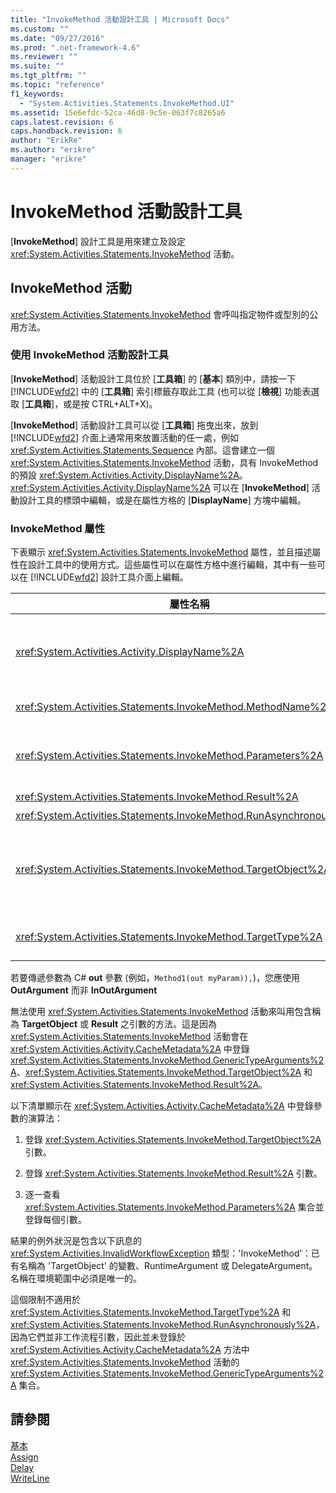```yaml
---
title: "InvokeMethod 活動設計工具 | Microsoft Docs"
ms.custom: ""
ms.date: "09/27/2016"
ms.prod: ".net-framework-4.6"
ms.reviewer: ""
ms.suite: ""
ms.tgt_pltfrm: ""
ms.topic: "reference"
f1_keywords: 
  - "System.Activities.Statements.InvokeMethod.UI"
ms.assetid: 15e6efdc-52ca-46d8-9c5e-063f7c8265a6
caps.latest.revision: 6
caps.handback.revision: 6
author: "ErikRe"
ms.author: "erikre"
manager: "erikre"
---
```

# InvokeMethod 活動設計工具
\[**InvokeMethod**\] 設計工具是用來建立及設定 <xref:System.Activities.Statements.InvokeMethod> 活動。  
  
## InvokeMethod 活動  
 <xref:System.Activities.Statements.InvokeMethod> 會呼叫指定物件或型別的公用方法。  
  
### 使用 InvokeMethod 活動設計工具  
 \[**InvokeMethod**\] 活動設計工具位於 \[**工具箱**\] 的 \[**基本**\] 類別中，請按一下 [!INCLUDE[wfd2](../workflow-designer/includes/wfd2_md.md)] 中的 \[**工具箱**\] 索引標籤存取此工具 \(也可以從 \[**檢視**\] 功能表選取 \[**工具箱**\]，或是按 CTRL\+ALT\+X\)。  
  
 \[**InvokeMethod**\] 活動設計工具可以從 \[**工具箱**\] 拖曳出來，放到 [!INCLUDE[wfd2](../workflow-designer/includes/wfd2_md.md)] 介面上通常用來放置活動的任一處，例如 <xref:System.Activities.Statements.Sequence> 內部。這會建立一個 <xref:System.Activities.Statements.InvokeMethod> 活動，具有 InvokeMethod 的預設 <xref:System.Activities.Activity.DisplayName%2A>。<xref:System.Activities.Activity.DisplayName%2A> 可以在 \[**InvokeMethod**\] 活動設計工具的標頭中編輯，或是在屬性方格的 \[**DisplayName**\] 方塊中編輯。  
  
### InvokeMethod 屬性  
 下表顯示 <xref:System.Activities.Statements.InvokeMethod> 屬性，並且描述屬性在設計工具中的使用方式。這些屬性可以在屬性方格中進行編輯，其中有一些可以在 [!INCLUDE[wfd2](../workflow-designer/includes/wfd2_md.md)] 設計工具介面上編輯。  
  
|屬性名稱|必要|使用方式|  
|----------|--------|----------|  
|<xref:System.Activities.Activity.DisplayName%2A>|False|<xref:System.Activities.Statements.InvokeMethod> 活動的易記名稱。預設值為 InvokeMethod。<br /><br /> 雖然 <xref:System.Activities.Activity.DisplayName%2A> 並非絕對必要，但建議您盡量使用。|  
|<xref:System.Activities.Statements.InvokeMethod.MethodName%2A>|True|活動執行時要呼叫之方法的名稱。所呼叫的方法必須宣告為 **public**。此屬性也可以在設計工具介面上編輯。這是必要的屬性。|  
|<xref:System.Activities.Statements.InvokeMethod.Parameters%2A>|False|要呼叫之方法的參數集合。將參數加入集合時，順序必須與參數出現在方法簽章中的順序相同。在屬性方格中，按一下 \[**參數**\] 欄位的橢圓形按鈕，隨即顯示讓您設定此屬性的 \[**參數**\] 對話方塊。按一下 \[**建立引數**\] 按鈕來加入參數。|  
|<xref:System.Activities.Statements.InvokeMethod.Result%2A>|False|方法呼叫的傳回值。|  
|<xref:System.Activities.Statements.InvokeMethod.RunAsynchronously%2A>|True|指定是否要非同步呼叫方法。預設值為 **False**。|  
|<xref:System.Activities.Statements.InvokeMethod.TargetObject%2A>|False|包含要呼叫之方法的物件。此屬性也可以在設計工具介面上編輯。<br /><br /> 必須設定 <xref:System.Activities.Statements.InvokeMethod.TargetObject%2A> 或 <xref:System.Activities.Statements.InvokeMethod.TargetType%2A>。|  
|<xref:System.Activities.Statements.InvokeMethod.TargetType%2A>|False|<xref:System.Activities.Statements.InvokeMethod.TargetObject%2A> 的型別。此屬性也可以在設計工具介面上編輯。呼叫的方法必須是靜態的，才能設定此屬性。|  
  
 若要傳遞參數為 C\# **out** 參數 \(例如，`Method1(out myParam)),`\)，您應使用 **OutArgument** 而非 **InOutArgument**  
  
 無法使用 <xref:System.Activities.Statements.InvokeMethod> 活動來叫用包含稱為 **TargetObject** 或 **Result** 之引數的方法。這是因為 <xref:System.Activities.Statements.InvokeMethod> 活動會在 <xref:System.Activities.Activity.CacheMetadata%2A> 中登錄 <xref:System.Activities.Statements.InvokeMethod.GenericTypeArguments%2A>、<xref:System.Activities.Statements.InvokeMethod.TargetObject%2A> 和 <xref:System.Activities.Statements.InvokeMethod.Result%2A>。  
  
 以下清單顯示在 <xref:System.Activities.Activity.CacheMetadata%2A> 中登錄參數的演算法：  
  
1.  登錄 <xref:System.Activities.Statements.InvokeMethod.TargetObject%2A> 引數。  
  
2.  登錄 <xref:System.Activities.Statements.InvokeMethod.Result%2A> 引數。  
  
3.  逐一查看 <xref:System.Activities.Statements.InvokeMethod.Parameters%2A> 集合並登錄每個引數。  
  
 結果的例外狀況是包含以下訊息的 <xref:System.Activities.InvalidWorkflowException> 類型：'InvokeMethod'：已有名稱為 'TargetObject' 的變數、RuntimeArgument 或 DelegateArgument。名稱在環境範圍中必須是唯一的。  
  
 這個限制不適用於 <xref:System.Activities.Statements.InvokeMethod.TargetType%2A> 和 <xref:System.Activities.Statements.InvokeMethod.RunAsynchronously%2A>，因為它們並非工作流程引數，因此並未登錄於 <xref:System.Activities.Activity.CacheMetadata%2A> 方法中 <xref:System.Activities.Statements.InvokeMethod> 活動的 <xref:System.Activities.Statements.InvokeMethod.GenericTypeArguments%2A> 集合。  
  
## 請參閱  
 [基本](../workflow-designer/primitives-activity-designers.md)   
 [Assign](../workflow-designer/assign-activity-designer.md)   
 [Delay](../workflow-designer/delay-activity-designer.md)   
 [WriteLine](../workflow-designer/writeline-activity-designer.md)